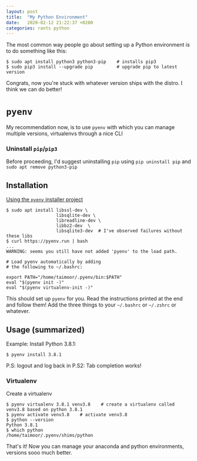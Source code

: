 ```yaml
---
layout: post
title:  "My Python Environment"
date:   2020-02-12 21:22:37 +0200
categories: rants python
---
```


The most common way people go about setting up a Python environment is to do something like this:

```console
$ sudo apt install python3 python3-pip    # installs pip3
$ sudo pip3 install --upgrade pip         # upgrade pip to latest version
```

Congrats, now you're stuck with whatever version ships with the distro. I think we can do better!


# `pyenv`

My recommendation now, is to use `pyenv` with which you can manage multiple versions, virtualenvs through a nice CLI

### Uninstall `pip`/`pip3`
Before proceeding, I'd suggest uninstalling `pip` using `pip uninstall pip` and `sudo apt remove python3-pip`

## Installation

[Using the `pyenv` installer project](https://github.com/pyenv/pyenv-installer)

```console
$ sudo apt install libssl-dev \
                   libsqlite-dev \
                   libreadline-dev \
                   libbz2-dev  \
                   libsqlite3-dev  # I've observed failures without these libs
$ curl https://pyenv.run | bash
...
WARNING: seems you still have not added 'pyenv' to the load path.

# Load pyenv automatically by adding
# the following to ~/.bashrc:

export PATH="/home/taimoor/.pyenv/bin:$PATH"
eval "$(pyenv init -)"
eval "$(pyenv virtualenv-init -)"
```

This should set up `pyenv` for you. Read the instructions printed at the end and follow them! Add the three things to your `~/.bashrc` or `~/.zshrc` or whatever.

## Usage (summarized)

Example: Install Python 3.8.1:

```console
$ pyenv install 3.8.1
```

P.S: logout and log back in
P.S2: Tab completion works!

### Virtualenv
Create a virtualenv
```console
$ pyenv virtualenv 3.8.1 venv3.8    # create a virtualenv called venv3.8 based on python 3.8.1
$ pyenv activate venv3.8    # activate venv3.8
$ python --version
Python 3.8.1
$ which python
/home/taimoor/.pyenv/shims/python
```

That's it! Now you can manage your anaconda and python environments, versions sooo much better.